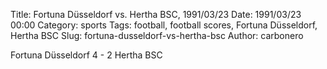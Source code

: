 Title: Fortuna Düsseldorf vs. Hertha BSC, 1991/03/23
Date: 1991/03/23 00:00
Category: sports
Tags: football, football scores, Fortuna Düsseldorf, Hertha BSC
Slug: fortuna-dusseldorf-vs-hertha-bsc
Author: carbonero


Fortuna Düsseldorf 4 - 2 Hertha BSC

